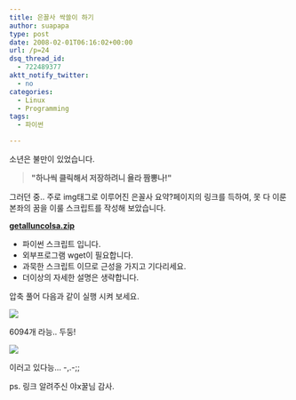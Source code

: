 ```yaml
---
title: 은꼴사 싹쓸이 하기
author: suapapa
type: post
date: 2008-02-01T06:16:02+00:00
url: /p=24
dsq_thread_id:
  - 722489377
aktt_notify_twitter:
  - no
categories:
  - Linux
  - Programming
tags:
  - 파이썬

---
```

소년은 불만이 있었습니다. 

> **"하나씩 클릭해서 저장하려니 욜라 짬뽕나!"** 

그러던 중.. 주로 img태그로 이루어진 은꼴사 요약?페이지의 링크를 득하여, 못 다 이룬 본좌의 꿈을 이룰 스크립트를 작성해 보았습니다. 

[**getalluncolsa.zip**][1]

  * 파이썬 스크립트 입니다.
  * 외부프로그램 wget이 필요합니다.
  * 과묵한 스크립트 이므로 근성을 가지고 기다리세요.
  * 더이상의 자세한 설명은 생략합니다.

압축 풀어 다음과 같이 실행 시켜 보세요.



![](https://homin.dev/asset/blog/2008/01/getalluncolsa.jpg)

6094개 라능.. 두둥!

![](https://homin.dev/asset/blog/2008/02/alluncol.jpg)

이러고 있다능&#8230; -,.-;; 

ps. 링크 알려주신 야x꿀님 감사.

 [1]: https://homin.dev/asset/blog/2008/01/getalluncolsa.zip "getalluncolsa.zip"